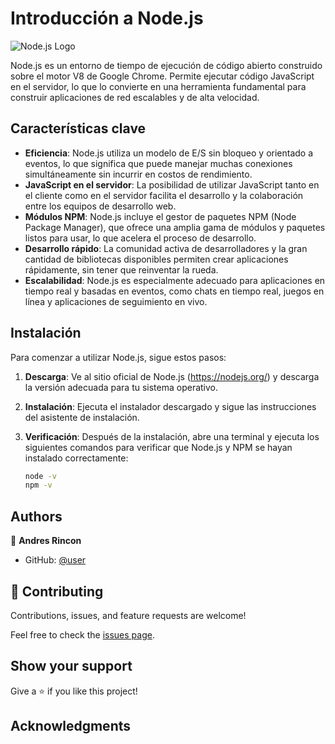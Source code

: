 # Introducción a Node.js

![Node.js Logo](nodejs-logo.png)

Node.js es un entorno de tiempo de ejecución de código abierto construido sobre el motor V8 de Google Chrome. Permite ejecutar código JavaScript en el servidor, lo que lo convierte en una herramienta fundamental para construir aplicaciones de red escalables y de alta velocidad.

## Características clave

- **Eficiencia**: Node.js utiliza un modelo de E/S sin bloqueo y orientado a eventos, lo que significa que puede manejar muchas conexiones simultáneamente sin incurrir en costos de rendimiento.
- **JavaScript en el servidor**: La posibilidad de utilizar JavaScript tanto en el cliente como en el servidor facilita el desarrollo y la colaboración entre los equipos de desarrollo web.
- **Módulos NPM**: Node.js incluye el gestor de paquetes NPM (Node Package Manager), que ofrece una amplia gama de módulos y paquetes listos para usar, lo que acelera el proceso de desarrollo.
- **Desarrollo rápido**: La comunidad activa de desarrolladores y la gran cantidad de bibliotecas disponibles permiten crear aplicaciones rápidamente, sin tener que reinventar la rueda.
- **Escalabilidad**: Node.js es especialmente adecuado para aplicaciones en tiempo real y basadas en eventos, como chats en tiempo real, juegos en línea y aplicaciones de seguimiento en vivo.

## Instalación

Para comenzar a utilizar Node.js, sigue estos pasos:

1. **Descarga**: Ve al sitio oficial de Node.js (https://nodejs.org/) y descarga la versión adecuada para tu sistema operativo.

2. **Instalación**: Ejecuta el instalador descargado y sigue las instrucciones del asistente de instalación.

3. **Verificación**: Después de la instalación, abre una terminal y ejecuta los siguientes comandos para verificar que Node.js y NPM se hayan instalado correctamente:
   
   ```sh
   node -v
   npm -v

## Authors

👤 **Andres Rincon**

- GitHub: [@user]([https://github.com/user](https://github.com/Andres-Rincon0/node-js-main))

## 🤝 Contributing

Contributions, issues, and feature requests are welcome!

Feel free to check the [issues page](https://github.com/use/repository/issues).

## Show your support

Give a ⭐️ if you like this project!

## Acknowledgments
